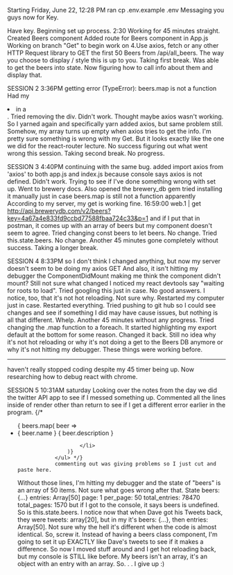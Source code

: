 Starting Friday, June 22, 12:28 PM 
ran cp .env.example .env
Messaging you guys now for Key. 

Have key. Beginning set up process. 2:30 
Working for 45 minutes straight. 
Created Beers component
Added route for Beers component in App.js
Working on branch "Get" to begin work on 
4.Use axios, fetch or any other HTTP Request library to GET the first 50 Beers from /api/all_beers. The way you choose to display / style this is up to you.
Taking first break. Was able to get the beers into state. Now figuring how to call info about them and display that. 

SESSION 2 3:36PM 
getting error (TypeError): beers.map is not a function
Had my <li> in a <div>. Tried removing the div. Didn't work. 
Thought maybe axios wasn't working. So I yarned again and specifically yarn added axios, but same problem still. Somehow, my array turns up empty when axios tries to get the info. I'm pretty sure something is
wrong with my Get. But it looks exactly like the one we did for the react-router lecture. 
No success figuring out what went wrong this session. 
Taking second break. No progress. 

SESSION 3 4:40PM 
continuing with the same bug. 
added import axios from 'axios' to both app.js and index.js because console says axios is not defined. 
Didn't work. 
Trying to see if I've done something wrong with set up. 
Went to brewery docs. 
Also opened the brewery_db gem 
tried installing it manually just in case 
beers.map is still not a function apparently 
According to my server, my get is working fine. 
16:59:00 web.1    | get http://api.brewerydb.com/v2/beers?key=4a67a4e833fd9ccbd77588fbaa724c33&p=1
and if I put that in postman, it comes up with an array of beers but my component doesn't seem to agree. 
Tried changing const beers to let beers. No change. 
Tried this.state.beers. No change. 
Another 45 minutes gone completely without success.
Taking a longer break. 

SESSION 4 8:33PM 
so I don't think I changed anything, but now my server doesn't seem to be doing my axios GET
And also, it isn't hitting my debugger the ComponentDidMount making me think the component didn't mount?
Still not sure what changed 
I noticed my react devtools say "waiting for roots to load". Tried googling this just in case. No good answers.
I notice, too, that it's not hot reloading. Not sure why. 
Restarted my computer just in case. 
Restarted everything. 
Tried pushing to git hub so I could see changes and see if something I did may have cause issues, but nothing is all that different. 
Whelp. Another 45 minutes without any progress. Tried changing the .map function to a foreach. 
It started highlighting my export default at the bottom for some reason. Changed it back. 
Still no idea why it's not hot reloading or why it's not doing a get to the Beers DB anymore or why it's not hitting my debugger. These things were working before.
********
haven't really stopped coding despite my 45 timer being up. Now researching how to debug react with chrome. 

SESSION 5 10:31AM saturday 
Looking over the notes from the day we did the twitter API app to see if I messed something up. 
Commented all the lines inside of render other than return to see if I get a different error earlier in the program. 
   {/* <ul>
                    { beers.map( beer =>
                        <li key={beer.id}>
                            { beer.name }
                            { beer.description }
                            
                        </li>
                    )}
                </ul> */}
                commenting out was giving problems so I just cut and paste here. 
Without those lines, I'm hitting my debugger and the state of "beers" is an array of 50 items. 
Not sure what goes wrong after that. 
State
beers:
{…}
entries:
Array[50]
page:
1
per_page:
50
total_entries:
78470
total_pages:
1570
but if I got to the console, it says beers is undefined. So is this.state.beers. 
I notice now that when Dave got his Tweets back, they were tweets: array[20], but in my it's beers: {...}, then entries: Array[50]. Not sure why the hell it's different when the code is almost identical. 
So, screw it. Instead of having a beers class component, I'm going to set it up EXACTLY like Dave's tweets to see if it makes a difference. 
So now I moved stuff around and I get hot reloading back, but my console is STILL like before. My beers isn't an array, it's an object with an entry with an array. 
So. . . I give up :) 